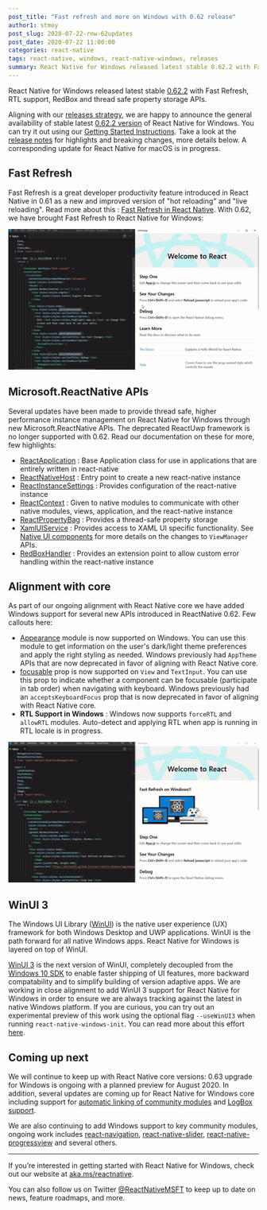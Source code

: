 ```yaml
---
post_title: "Fast refresh and more on Windows with 0.62 release"
author1: stmoy
post_slug: 2020-07-22-rnw-62updates
post_date: 2020-07-22 11:00:00
categories: react-native
tags: react-native, windows, react-native-windows, releases
summary: React Native for Windows released latest stable 0.62.2 with Fast Refresh, RTL support, RedBox and thread safe property storage APIs
---
```


React Native for Windows released latest stable [0.62.2](https://www.npmjs.com/package/react-native-windows/v/0.62.2) with Fast Refresh, RTL support, RedBox and thread safe property storage APIs.

Aligning with our [releases strategy](https://microsoft.github.io/react-native-windows/docs/releases), we are happy to announce the general availability of stable latest [0.62.2 version](https://www.npmjs.com/package/react-native-windows/v/0.62.2) of React Native for Windows. You can try it out using our [Getting Started Instructions](https://microsoft.github.io/react-native-windows/docs/getting-started). Take a look at the [release notes](https://github.com/microsoft/react-native-windows/releases/tag/react-native-windows_v0.62.0) for highlights and breaking changes, more details below. A corresponding update for React Native for macOS is in progress.

## Fast Refresh

Fast Refresh is a great developer productivity feature introduced in React Native in 0.61 as a new and improved version of "hot reloading" and "live reloading". Read more about this : [Fast Refresh in React Native](https://reactnative.dev/docs/fast-refresh). With 0.62, we have brought Fast Refresh to React Native for Windows:

![fast-refresh-on-windows](assets/fastrefresh.gif)

## Microsoft.ReactNative APIs

Several updates have been made to provide thread safe, higher performance instance management on React Native for Windows through new Microsoft.ReactNative APIs. The deprecated ReactUwp framework is no longer supported with 0.62. Read our documentation on these for more, few highlights:

- [ReactApplication](https://microsoft.github.io/react-native-windows/docs/reactapplication-api) : Base Application class for use in applications that are entirely written in react-native
- [ReactNativeHost](https://microsoft.github.io/react-native-windows/docs/reactnativehost-api) : Entry point to create a new react-native instance
- [ReactInstanceSettings](https://microsoft.github.io/react-native-windows/docs/reactinstancesettings-api) : Provides configuration of the react-native instance
- [ReactContext](https://microsoft.github.io/react-native-windows/docs/ireactcontext-api) : Given to native modules to communicate with other native modules, views, application, and the react-native instance
- [ReactPropertyBag](https://microsoft.github.io/react-native-windows/docs/ireactpropertybag-api) : Provides a thread-safe property storage
- [XamlUIService](https://microsoft.github.io/react-native-windows/docs/xamluiservice-api) : Provides access to XAML UI specific functionality. See [Native UI components](https://microsoft.github.io/react-native-windows/docs/view-managers) for more details on the changes to `ViewManager` APIs.
- [RedBoxHandler](https://microsoft.github.io/react-native-windows/docs/iredboxhandler-api) : Provides an extension point to allow custom error handling within the react-native instance

## Alignment with core

As part of our ongoing alignment with React Native core we have added Windows support for several new APIs introduced in ReactNative 0.62. Few callouts here:

- [Appearance](https://reactnative.dev/docs/appearance) module is now supported on Windows. You can use this module to get information on the user's dark/light theme preferences and apply the right styling as needed. Windows previously had `AppTheme` APIs that are now deprecated in favor of aligning with React Native core.
- [focusable](https://reactnative.dev/docs/view#focusable) prop is now supported on `View` and `TextInput`. You can use this prop to indicate whether a component can be focusable (participate in tab order) when navigating with keyboard. Windows previously had an `acceptsKeyboardFocus` prop that is now deprecated in favor of aligning with React Native core.
- **RTL Support in Windows** : Windows now supports `forceRTL` and `allowRTL` modules. Auto-detect and applying RTL when app is running in RTL locale is in progress.

![rtl](assets/rtl.gif)

## WinUI 3

The Windows UI Library ([WinUI](https://microsoft.github.io/microsoft-ui-xaml/)) is the native user experience (UX) framework for both Windows Desktop and UWP applications. WinUI is the path forward for all native Windows apps. React Native for Windows is layered on top of WinUI.

[WinUI 3](https://docs.microsoft.com/en-us/windows/apps/winui/winui3/) is the next version of WinUI, completely decoupled from the [Windows 10 SDK](https://developer.microsoft.com/en-us/windows/downloads/windows-10-sdk/) to enable faster shipping of UI features, more backward compatability and to simplify building of version adaptive apps. We are working in close alignment to add WinUI 3 support for React Native for Windows in order to ensure we are always tracking against the latest in native Windows platform. If you are curious, you can try out an experimental preview of this work using the optional flag `--useWinUI3` when running `react-native-windows-init`. You can read more about this effort [here](https://microsoft.github.io/react-native-windows/docs/winui3).

## Coming up next

We will continue to keep up with React Native core versions: 0.63 upgrade for Windows is ongoing with a planned preview for August 2020. In addition, several updates are coming up for React Native for Windows core including support for [automatic linking of community modules](https://reactnative.dev/docs/linking-libraries-ios#automatic-linking) and [LogBox support](https://reactnative.dev/docs/debugging#logbox).

We are also continuing to add Windows support to key community modules, ongoing work includes [react-navigation](https://github.com/react-navigation/react-navigation), [react-native-slider](https://github.com/react-native-community/react-native-slider), [react-native-progressview](https://github.com/react-native-community/progress-view) and several others.

---

If you’re interested in getting started with React Native for Windows, check out our website at [aka.ms/reactnative](https://aka.ms/reactnative).

You can also follow us on Twitter [@ReactNativeMSFT](https://twitter.com/reactnativemsft) to keep up to date on news, feature roadmaps, and more.
